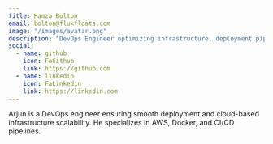```yaml
---
title: Hamza Bolton
email: bolton@fluxfloats.com
image: "/images/avatar.png"
description: "DevOps Engineer optimizing infrastructure, deployment pipelines, and cloud scalability."
social:
  - name: github
    icon: FaGithub
    link: https://github.com
  - name: linkedin
    icon: FaLinkedin
    link: https://linkedin.com
---
```


Arjun is a DevOps engineer ensuring smooth deployment and cloud-based infrastructure scalability. He specializes in AWS, Docker, and CI/CD pipelines.
